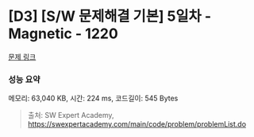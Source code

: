 # [D3] [S/W 문제해결 기본] 5일차 - Magnetic - 1220 

[문제 링크](https://swexpertacademy.com/main/code/problem/problemDetail.do?contestProbId=AV14hwZqABsCFAYD) 

### 성능 요약

메모리: 63,040 KB, 시간: 224 ms, 코드길이: 545 Bytes



> 출처: SW Expert Academy, https://swexpertacademy.com/main/code/problem/problemList.do